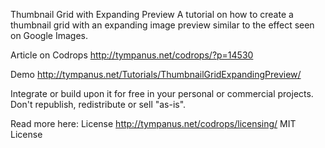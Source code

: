 Thumbnail Grid with Expanding Preview
A tutorial on how to create a thumbnail grid with an expanding image preview similar to the effect seen on Google Images.

Article on Codrops
http://tympanus.net/codrops/?p=14530


Demo
http://tympanus.net/Tutorials/ThumbnailGridExpandingPreview/

Integrate or build upon it for free in your personal or commercial projects. Don't republish, redistribute or sell "as-is".

Read more here: License
http://tympanus.net/codrops/licensing/ MIT License
